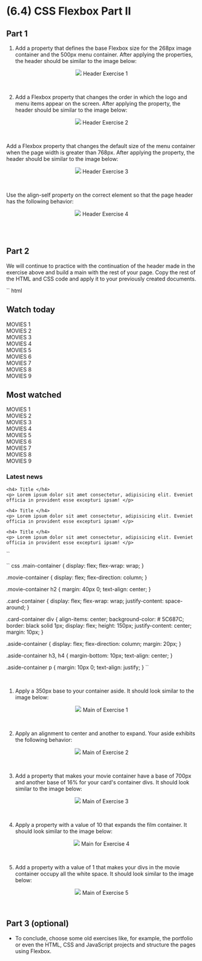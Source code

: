 # (6.4) CSS Flexbox Part II

## Part 1

1) Add a property that defines the base Flexbox size for the 268px image container and the 500px menu container. After applying the properties, the header should be similar to the image below:
<p align = "center"><img src="https://course.betrybe.com//fundamentals/css-flexbox/css-flexbox-part-2/images/exercicio-1.jpeg">
 Header Exercise 1 </p>

<br>

2) Add a Flexbox property that changes the order in which the logo and menu items appear on the screen. After applying the property, the header should be similar to the image below:
<p align = "center"><img src="https://course.betrybe.com//fundamentals/css-flexbox/css-flexbox-part-2/images/exercicio-2.jpeg">
Header Exercise 2 </p>

<br>

Add a Flexbox property that changes the default size of the menu container when the page width is greater than 768px. After applying the property, the header should be similar to the image below:
<p align = "center"> <img src = "https://course.betrybe.com//fundamentals/css-flexbox/css-flexbox-part-2/images/exercicio-3.jpeg">
Header Exercise 3 </p>

<br>

Use the align-self property on the correct element so that the page header has the following behavior:
<p align = "center"> <img src = "https://course.betrybe.com//fundamentals/css-flexbox/css-flexbox-part-2/images/exercicio-4.jpeg">
Header Exercise 4 </p>

<br>
<br>

## Part 2

We will continue to practice with the continuation of the header made in the exercise above and build a main with the rest of your page. Copy the rest of the HTML and CSS code and apply it to your previously created documents.

`` html
<main class = "main-container">
  <div class = "movie-container">
    <section>
      <h2> Watch today </h2>
      <div class = "card-container">
        <div> MOVIES 1 </div>
        <div> MOVIES 2 </div>
        <div> MOVIES 3 </div>
        <div> MOVIES 4 </div>
        <div> MOVIES 5 </div>
        <div> MOVIES 6 </div>
        <div> MOVIES 7 </div>
        <div> MOVIES 8 </div>
        <div> MOVIES 9 </div>
      </div>
    </section>
    <article>
      <h2> Most watched </h2>
      <div class = "card-container">
        <div> MOVIES 1 </div>
        <div> MOVIES 2 </div>
        <div> MOVIES 3 </div>
        <div> MOVIES 4 </div>
        <div> MOVIES 5 </div>
        <div> MOVIES 6 </div>
        <div> MOVIES 7 </div>
        <div> MOVIES 8 </div>
        <div> MOVIES 9 </div>
      </div>
    </article>
  </div>
      
  <aside class = "aside-container">
    <h3> Latest news </h3>

    <h4> Title </h4>
    <p> Lorem ipsum dolor sit amet consectetur, adipisicing elit. Eveniet officia in provident esse excepturi ipsam! </p>

    <h4> Title </h4>
    <p> Lorem ipsum dolor sit amet consectetur, adipisicing elit. Eveniet officia in provident esse excepturi ipsam! </p>

    <h4> Title </h4>
    <p> Lorem ipsum dolor sit amet consectetur, adipisicing elit. Eveniet officia in provident esse excepturi ipsam! </p>
  </aside>
</main>
``

<br>

`` css
.main-container {
  display: flex;
  flex-wrap: wrap;
}

.movie-container {
  display: flex;
  flex-direction: column;
}

.movie-container h2 {
  margin: 40px 0;
  text-align: center;
}

.card-container {
  display: flex;
  flex-wrap: wrap;
  justify-content: space-around;
}

.card-container div {
  align-items: center;
  background-color: # 5C687C;
  border: black solid 1px;
  display: flex;
  height: 150px;
  justify-content: center;
  margin: 10px;
}

.aside-container {
  display: flex;
  flex-direction: column;
  margin: 20px;
}

.aside-container h3, h4 {
  margin-bottom: 10px;
  text-align: center;
}

.aside-container p {
  margin: 10px 0;
  text-align: justify;
}
``


<br>


1) Apply a 350px base to your container aside. It should look similar to the image below:
<p align = "center"> <img src = "https://course.betrybe.com//fundamentals/css-flexbox/css-flexbox-part-2/images/exercicio-part2-1.png">
Main of Exercise 1 </p>


<br>


2) Apply an alignment to center and another to expand. Your aside exhibits the following behavior:
<p align = "center"> <img src = "https://course.betrybe.com//fundamentals/css-flexbox/css-flexbox-part-2/images/exercicio-part2-2.png">
Main of Exercise 2 </p>


<br>

3) Add a property that makes your movie container have a base of 700px and another base of 16% for your card's container divs. It should look similar to the image below:
<p align = "center"> <img src = "https://course.betrybe.com//fundamentals/css-flexbox/css-flexbox-part-2/images/exercicio-part2-3.png">
Main of Exercise 3 </p>


<br>

4) Apply a property with a value of 10 that expands the film container. It should look similar to the image below:
<p align = "center"> <img src = "https://course.betrybe.com//fundamentals/css-flexbox/css-flexbox-part-2/images/exercicio-part2-4.png">
Main for Exercise 4 </p>


<br>

5) Add a property with a value of 1 that makes your divs in the movie container occupy all the white space. It should look similar to the image below:
<p align = "center"> <img src = "https://course.betrybe.com//fundamentals/css-flexbox/css-flexbox-part-2 / images / exercicio-part2-5.png ">
Main of Exercise 5 </p>


<br>


## Part 3 (optional)

- To conclude, choose some old exercises like, for example, the portfolio or even the HTML, CSS and JavaScript projects and structure the pages using Flexbox.
